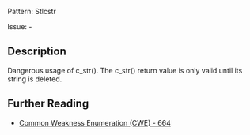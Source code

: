 Pattern: Stlcstr

Issue: -

## Description

Dangerous usage of c_str(). The c_str() return value is only valid until its string is deleted.

## Further Reading

* [Common Weakness Enumeration (CWE) - 664](https://cwe.mitre.org/data/definitions/664.html)